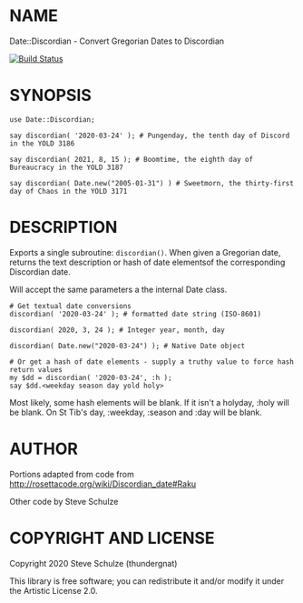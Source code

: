 NAME
====

Date::Discordian - Convert Gregorian Dates to Discordian

[![Build Status](https://travis-ci.org/thundergnat/Date-Discordian.svg?branch=master)](https://travis-ci.org/thundergnat/Date-Discordian)

SYNOPSIS
========

```perl6
use Date::Discordian;

say discordian( '2020-03-24' ); # Pungenday, the tenth day of Discord in the YOLD 3186

say discordian( 2021, 8, 15 ); # Boomtime, the eighth day of Bureaucracy in the YOLD 3187

say discordian( Date.new("2005-01-31") ) # Sweetmorn, the thirty-first day of Chaos in the YOLD 3171
```

DESCRIPTION
===========

Exports a single subroutine: `discordian()`. When given a Gregorian date, returns the text description or hash of date elementsof the corresponding Discordian date.

Will accept the same parameters a the internal Date class.

```perl6
# Get textual date conversions
discordian( '2020-03-24' ); # formatted date string (ISO-8601)

discordian( 2020, 3, 24 ); # Integer year, month, day

discordian( Date.new("2020-03-24") ); # Native Date object

# Or get a hash of date elements - supply a truthy value to force hash return values
my $dd = discordian( '2020-03-24', :h );
say $dd.<weekday season day yold holy>
```

Most likely, some hash elements will be blank. If it isn't a holyday, :holy will be blank. On St Tib's day, :weekday, :season and :day will be blank.

AUTHOR
======

Portions adapted from code from http://rosettacode.org/wiki/Discordian_date#Raku

Other code by Steve Schulze

COPYRIGHT AND LICENSE
=====================

Copyright 2020 Steve Schulze (thundergnat)

This library is free software; you can redistribute it and/or modify it under the Artistic License 2.0.

